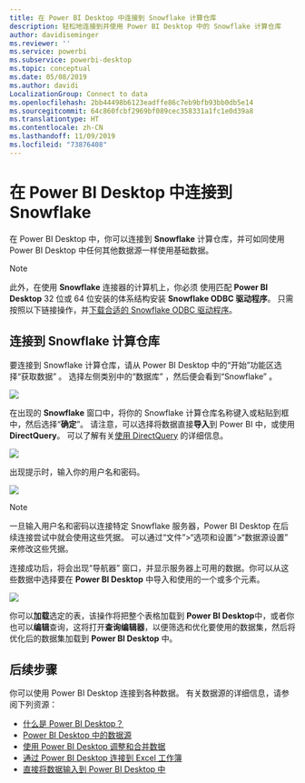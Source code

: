 ```yaml
---
title: 在 Power BI Desktop 中连接到 Snowflake 计算仓库
description: 轻松地连接到并使用 Power BI Desktop 中的 Snowflake 计算仓库
author: davidiseminger
ms.reviewer: ''
ms.service: powerbi
ms.subservice: powerbi-desktop
ms.topic: conceptual
ms.date: 05/08/2019
ms.author: davidi
LocalizationGroup: Connect to data
ms.openlocfilehash: 2bb44498b6123eadffe86c7eb9bfb93bb0db5e14
ms.sourcegitcommit: 64c860fcbf2969bf089cec358331a1fc1e0d39a8
ms.translationtype: HT
ms.contentlocale: zh-CN
ms.lasthandoff: 11/09/2019
ms.locfileid: "73876408"
---
```

# <a name="connect-to-snowflake-in-power-bi-desktop"></a>在 Power BI Desktop 中连接到 Snowflake
在 Power BI Desktop 中，你可以连接到 **Snowflake** 计算仓库，并可如同使用 Power BI Desktop 中任何其他数据源一样使用基础数据。 

> [!NOTE]
> 此外，在使用 **Snowflake** 连接器的计算机上，你必须  使用匹配 **Power BI Desktop** 32 位或 64 位安装的体系结构安装 **Snowflake ODBC 驱动程序**。 只需按照以下链接操作，并[下载合适的 Snowflake ODBC 驱动程序](https://go.microsoft.com/fwlink/?LinkID=823762)。
> 
> 

## <a name="connect-to-a-snowflake-computing-warehouse"></a>连接到 Snowflake 计算仓库
要连接到 Snowflake 计算仓库，请从 Power BI Desktop 中的“开始”功能区选择“获取数据”    。 选择左侧类别中的“数据库”  ，然后便会看到“Snowflake”  。

![](media/desktop-connect-snowflake/connect_snowflake_2b.png)

在出现的 **Snowflake** 窗口中，将你的 Snowflake 计算仓库名称键入或粘贴到框中，然后选择“**确定**”。 请注意，可以选择将数据直接**导入**到 Power BI 中，或使用 **DirectQuery**。 可以了解有关[使用 DirectQuery](desktop-use-directquery.md) 的详细信息。

![](media/desktop-connect-snowflake/connect_snowflake_3.png)

出现提示时，输入你的用户名和密码。

![](media/desktop-connect-snowflake/connect_snowflake_4.png)

> [!NOTE]
> 一旦输入用户名和密码以连接特定 Snowflake  服务器，Power BI Desktop 在后续连接尝试中就会使用这些凭据。 可以通过“文件”>“选项和设置”>“数据源设置”  来修改这些凭据。
> 
> 

连接成功后，将会出现“导航器”  窗口，并显示服务器上可用的数据。你可以从这些数据中选择要在 **Power BI Desktop** 中导入和使用的一个或多个元素。

![](media/desktop-connect-snowflake/connect_snowflake_5.png)

你可以**加载**选定的表，该操作将把整个表格加载到 **Power BI Desktop**中，或者你也可以**编辑**查询，这将打开**查询编辑器**，以便筛选和优化要使用的数据集，然后将优化后的数据集加载到 **Power BI Desktop** 中。

## <a name="next-steps"></a>后续步骤
你可以使用 Power BI Desktop 连接到各种数据。 有关数据源的详细信息，请参阅下列资源：

* [什么是 Power BI Desktop？](desktop-what-is-desktop.md)
* [Power BI Desktop 中的数据源](desktop-data-sources.md)
* [使用 Power BI Desktop 调整和合并数据](desktop-shape-and-combine-data.md)
* [通过 Power BI Desktop 连接到 Excel 工作簿](desktop-connect-excel.md)   
* [直接将数据输入到 Power BI Desktop 中](desktop-enter-data-directly-into-desktop.md)   

